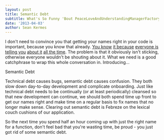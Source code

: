 ```yaml
---
layout: post
title: Semantic Debt
subtitle: What's So Funny 'Bout PeaceLoveAndUnderstandingManagerFactoryFactory?
date: '2013-04-03'
author: Sean Kermes
---
```


I don't need to convince you that getting your names right in your code is
important, because you know that already.
[You know](http://martinfowler.com/bliki/TwoHardThings.html)
[it because](http://blog.shoutt.me/post/46725005593/why-you-should-never-ever-ever-have-managers-in-your)
[everyone is](http://www.oreillynet.com/onlamp/blog/2004/03/the_worlds_two_worst_variable.html)
[telling you](http://blog.smartbear.com/process/your-code-may-work-but-it-still-might-suck/)
[about it](http://arstechnica.com/information-technology/2013/03/how-to-name-a-variable-when-the-word-is-both-a-noun-and-a-verb/)
[all the time](https://news.ycombinator.com/item?id=5215759).  The problem is that it obviously isn't
sticking, otherwise everyone wouldn't be shouting about it.  What we need is a
good catchphrase to wrap this whole conversation in.  Introducing...

<div class="hero">Semantic Debt</div>

Technical debt causes bugs, semantic debt causes confusion.  They both slow down
day-to-day development and complicate onboarding.  Just like technical debt
needs to be continually (or at least periodically) cleansed so that new
development can continue, we should both spend time up front to get our names
right and make time on a regular basis to fix names that no longer make sense.
Clearing out semantic debt is Febreze on the lexical couch cushions of our
application.

So the next time you spend half an hour coming up with just the right name for
a function, don't feel bad that you're wasting time, be proud - you just got
rid of some semantic debt.
